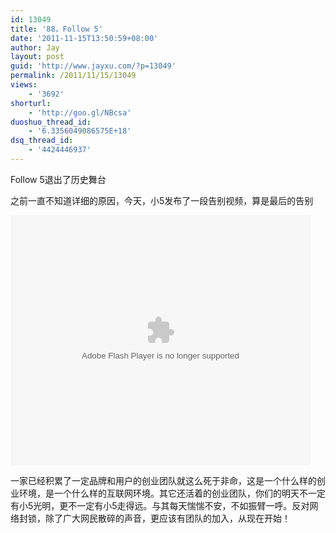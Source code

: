 ```yaml
---
id: 13049
title: '88，Follow 5'
date: '2011-11-15T13:50:59+08:00'
author: Jay
layout: post
guid: 'http://www.jayxu.com/?p=13049'
permalink: /2011/11/15/13049
views:
    - '3692'
shorturl:
    - 'http://goo.gl/NBcsa'
duoshuo_thread_id:
    - '6.3356049086575E+18'
dsq_thread_id:
    - '4424446937'
---
```


Follow 5退出了历史舞台

之前一直不知道详细的原因，今天，小5发布了一段告别视频，算是最后的告别

<object width="480" height="400" classid="clsid:d27cdb6e-ae6d-11cf-96b8-444553540000" codebase="http://download.macromedia.com/pub/shockwave/cabs/flash/swflash.cab#version=6,0,40,0"><param name="src" value="http://player.youku.com/player.php/sid/XMzIxODU1MTY4/v.swf" /><param name="quality" value="high" /><param name="allowscriptaccess" value="sameDomain" /><param name="allowfullscreen" value="true" /><embed width="480" height="400" type="application/x-shockwave-flash" src="http://player.youku.com/player.php/sid/XMzIxODU1MTY4/v.swf" quality="high" allowscriptaccess="sameDomain" allowfullscreen="true" /></object>

一家已经积累了一定品牌和用户的创业团队就这么死于非命，这是一个什么样的创业环境，是一个什么样的互联网环境。其它还活着的创业团队，你们的明天不一定有小5光明，更不一定有小5走得远。与其每天惴惴不安，不如振臂一呼。反对网络封锁，除了广大网民散碎的声音，更应该有团队的加入，从现在开始！